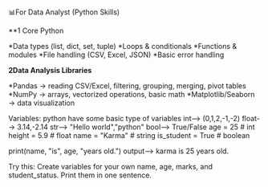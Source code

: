 📊For Data Analyst (Python Skills)

**1 Core Python

*Data types (list, dict, set, tuple)
*Loops & conditionals
*Functions & modules
*File handling (CSV, Excel, JSON)
*Basic error handling

**2Data Analysis Libraries**

*Pandas → reading CSV/Excel, filtering, grouping, merging, pivot tables
*NumPy → arrays, vectorized operations, basic math
*Matplotlib/Seaborn → data visualization

Variables: 
          python have some basic type of variables
          int--> (0,1,2,-1,-2)
          float--> 3.14,-2.14
          str--> "Hello world","python"
          bool--> True/False
age = 25          # int
height = 5.9      # float
name = "Karma"    # string
is_student = True # boolean

print(name, "is", age, "years old.")
output--> karma is 25 years old.

Try this: Create variables for your own name, age, marks, and student_status. Print them in one sentence.








          
